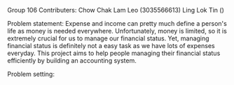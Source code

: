 Group 106
Contributers: 
Chow Chak Lam Leo (3035566613)
Ling Lok Tin ()

Problem statement: 
Expense and income can pretty much define a person's life as money is needed everywhere. Unfortunately, money is limited, so it is extremely crucial for us to manage our financial status. Yet, managing financial status is definitely not a easy task as we have lots of expenses everyday. This project aims to help people managing their financial status efficiently by building an accounting system.

Problem setting:
